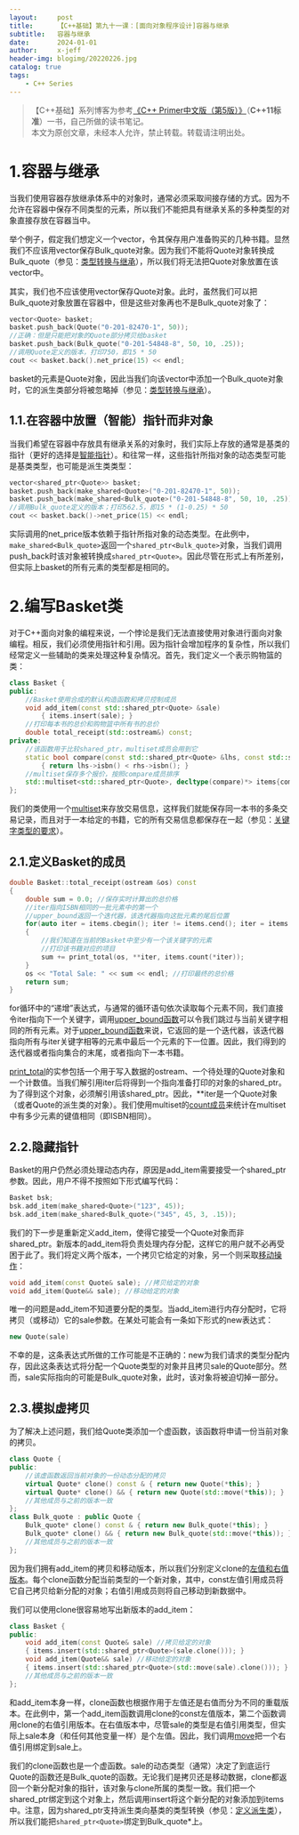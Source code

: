 ```yaml
---
layout:     post
title:      【C++基础】第九十一课：[面向对象程序设计]容器与继承
subtitle:   容器与继承
date:       2024-01-01
author:     x-jeff
header-img: blogimg/20220226.jpg
catalog: true
tags:
    - C++ Series
---
```

>【C++基础】系列博客为参考[《C++ Primer中文版（第5版）》](https://www.phei.com.cn/module/goods/wssd_content.jsp?bookid=37655)（**C++11标准**）一书，自己所做的读书笔记。  
>本文为原创文章，未经本人允许，禁止转载。转载请注明出处。

# 1.容器与继承

当我们使用容器存放继承体系中的对象时，通常必须采取间接存储的方式。因为不允许在容器中保存不同类型的元素，所以我们不能把具有继承关系的多种类型的对象直接存放在容器当中。

举个例子，假定我们想定义一个vector，令其保存用户准备购买的几种书籍。显然我们不应该用vector保存Bulk\_quote对象。因为我们不能将Quote对象转换成Bulk\_quote（参见：[类型转换与继承](http://shichaoxin.com/2023/10/08/C++基础-第八十五课-面向对象程序设计-定义基类和派生类/#3类型转换与继承)），所以我们将无法把Quote对象放置在该vector中。

其实，我们也不应该使用vector保存Quote对象。此时，虽然我们可以把Bulk\_quote对象放置在容器中，但是这些对象再也不是Bulk\_quote对象了：

```c++
vector<Quote> basket;
basket.push_back(Quote("0-201-82470-1", 50));
//正确：但是只能把对象的Quote部分拷贝给basket
basket.push_back(Bulk_quote("0-201-54848-8", 50, 10, .25));
//调用Quote定义的版本，打印750，即15 * 50
cout << basket.back().net_price(15) << endl;
```

basket的元素是Quote对象，因此当我们向该vector中添加一个Bulk\_quote对象时，它的派生类部分将被忽略掉（参见：[类型转换与继承](http://shichaoxin.com/2023/10/08/C++基础-第八十五课-面向对象程序设计-定义基类和派生类/#3类型转换与继承)）。

## 1.1.在容器中放置（智能）指针而非对象

当我们希望在容器中存放具有继承关系的对象时，我们实际上存放的通常是基类的指针（更好的选择是[智能指针](http://shichaoxin.com/2023/03/15/C++基础-第六十六课-动态内存-动态内存与智能指针/)）。和往常一样，这些指针所指对象的动态类型可能是基类类型，也可能是派生类类型：

```c++
vector<shared_ptr<Quote>> basket;
basket.push_back(make_shared<Quote>("0-201-82470-1", 50));
basket.push_back(make_shared<Bulk_quote>("0-201-54848-8", 50, 10, .25));
//调用Bulk_quote定义的版本；打印562.5，即15 * (1-0.25) * 50
cout << basket.back()->net_price(15) << endl;
```

实际调用的net\_price版本依赖于指针所指对象的动态类型。在此例中，`make_shared<Bulk_quote>`返回一个`shared_ptr<Bulk_quote>`对象，当我们调用push\_back时该对象被转换成`shared_ptr<Quote>`。因此尽管在形式上有所差别，但实际上basket的所有元素的类型都是相同的。

# 2.编写Basket类

对于C++面向对象的编程来说，一个悖论是我们无法直接使用对象进行面向对象编程。相反，我们必须使用指针和引用。因为指针会增加程序的复杂性，所以我们经常定义一些辅助的类来处理这种复杂情况。首先，我们定义一个表示购物篮的类：

```c++
class Basket {
public:
	//Basket使用合成的默认构造函数和拷贝控制成员
	void add_item(const std::shared_ptr<Quote> &sale)
		{ items.insert(sale); }
	//打印每本书的总价和购物篮中所有书的总价
	double total_receipt(std::ostream&) const;
private:
	//该函数用于比较shared_ptr，multiset成员会用到它
	static bool compare(const std::shared_ptr<Quote> &lhs, const std::shared_ptr<Quote> &rhs)
		{ return lhs->isbn() < rhs->isbn(); }
	//multiset保存多个报价，按照compare成员排序
	std::multiset<std::shared_ptr<Quote>, decltype(compare)*> items{compare};
};
```

我们的类使用一个[multiset](http://shichaoxin.com/2023/01/25/C++基础-第六十三课-关联容器-关联容器概述/#2定义关联容器)来存放交易信息，这样我们就能保存同一本书的多条交易记录，而且对于一本给定的书籍，它的所有交易信息都保存在一起（参见：[关键字类型的要求](http://shichaoxin.com/2023/01/25/C++基础-第六十三课-关联容器-关联容器概述/#3关键字类型的要求)）。

## 2.1.定义Basket的成员

```c++
double Basket::total_receipt(ostream &os) const
{
	double sum = 0.0; //保存实时计算出的总价格
	//iter指向ISBN相同的一批元素中的第一个
	//upper_bound返回一个迭代器，该迭代器指向这批元素的尾后位置
	for(auto iter = items.cbegin(); iter != items.cend(); iter = items.upper_bound(*iter))
	{
		//我们知道在当前的Basket中至少有一个该关键字的元素
		//打印该书籍对应的项目
		sum += print_total(os, **iter, items.count(*iter));
	}
	os << "Total Sale: " << sum << endl; //打印最终的总价格
	return sum;
}
```

for循环中的“递增”表达式，与通常的循环语句依次读取每个元素不同，我们直接令iter指向下一个关键字，调用[upper\_bound函数](http://shichaoxin.com/2023/02/11/C++基础-第六十四课-关联容器-关联容器操作/#6访问元素)可以令我们跳过与当前关键字相同的所有元素。对于[upper\_bound函数](http://shichaoxin.com/2023/02/11/C++基础-第六十四课-关联容器-关联容器操作/#6访问元素)来说，它返回的是一个迭代器，该迭代器指向所有与iter关键字相等的元素中最后一个元素的下一位置。因此，我们得到的迭代器或者指向集合的末尾，或者指向下一本书籍。

[print\_total](http://shichaoxin.com/2023/09/25/C++基础-第八十四课-面向对象程序设计-OOP-概述/#22动态绑定)的实参包括一个用于写入数据的ostream、一个待处理的Quote对象和一个计数值。当我们解引用iter后将得到一个指向准备打印的对象的shared\_ptr。为了得到这个对象，必须解引用该shared\_ptr。因此，\*\*iter是一个Quote对象（或者Quote的派生类的对象）。我们使用multiset的[count成员](http://shichaoxin.com/2023/02/11/C++基础-第六十四课-关联容器-关联容器操作/#6访问元素)来统计在multiset中有多少元素的键值相同（即ISBN相同）。

## 2.2.隐藏指针

Basket的用户仍然必须处理动态内存，原因是add\_item需要接受一个shared\_ptr参数。因此，用户不得不按照如下形式编写代码：

```c++
Basket bsk;
bsk.add_item(make_shared<Quote>("123", 45));
bsk.add_item(make_shared<Bulk_quote>("345", 45, 3, .15));
```

我们的下一步是重新定义add\_item，使得它接受一个Quote对象而非shared\_ptr。新版本的add\_item将负责处理内存分配，这样它的用户就不必再受困于此了。我们将定义两个版本，一个拷贝它给定的对象，另一个则采取[移动操作](http://shichaoxin.com/2023/06/17/C++基础-第七十四课-拷贝控制-对象移动/#4右值引用和成员函数)：

```c++
void add_item(const Quote& sale); //拷贝给定的对象
void add_item(Quote&& sale); //移动给定的对象
```

唯一的问题是add\_item不知道要分配的类型。当add\_item进行内存分配时，它将拷贝（或移动）它的sale参数。在某处可能会有一条如下形式的new表达式：

```c++
new Quote(sale)
```

不幸的是，这条表达式所做的工作可能是不正确的：new为我们请求的类型分配内存，因此这条表达式将分配一个Quote类型的对象并且拷贝sale的Quote部分。然而，sale实际指向的可能是Bulk\_quote对象，此时，该对象将被迫切掉一部分。

## 2.3.模拟虚拷贝

为了解决上述问题，我们给Quote类添加一个虚函数，该函数将申请一份当前对象的拷贝。

```c++
class Quote {
public:
	//该虚函数返回当前对象的一份动态分配的拷贝
	virtual Quote* clone() const & { return new Quote(*this); }
	virtual Quote* clone() && { return new Quote(std::move(*this)); }
	//其他成员与之前的版本一致
};
class Bulk_quote : public Quote {
	Bulk_quote* clone() const & { return new Bulk_quote(*this); }
	Bulk_quote* clone() && { return new Bulk_quote(std::move(*this)); }
	//其他成员与之前的版本一致
};
```

因为我们拥有add\_item的拷贝和移动版本，所以我们分别定义clone的[左值和右值版本](http://shichaoxin.com/2023/06/17/C++基础-第七十四课-拷贝控制-对象移动/#41右值和左值引用成员函数)。每个clone函数分配当前类型的一个新对象，其中，const左值引用成员将它自己拷贝给新分配的对象；右值引用成员则将自己移动到新数据中。

我们可以使用clone很容易地写出新版本的add\_item：

```c++
class Basket {
public:
	void add_item(const Quote& sale) //拷贝给定的对象
	{ items.insert(std::shared_ptr<Quote>(sale.clone())); }
	void add_item(Quote&& sale) //移动给定的对象
	{ items.insert(std::shared_ptr<Quote>(std::move(sale).clone())); }
	//其他成员与之前的版本一致
};
```

和add\_item本身一样，clone函数也根据作用于左值还是右值而分为不同的重载版本。在此例中，第一个add\_item函数调用clone的const左值版本，第二个函数调用clone的右值引用版本。在右值版本中，尽管sale的类型是右值引用类型，但实际上sale本身（和任何其他变量一样）是个左值。因此，我们调用[move](http://shichaoxin.com/2023/06/17/C++基础-第七十四课-拷贝控制-对象移动/#23标准库move函数)把一个右值引用绑定到sale上。

我们的clone函数也是一个虚函数。sale的动态类型（通常）决定了到底运行Quote的函数还是Bulk\_quote的函数。无论我们是拷贝还是移动数据，clone都返回一个新分配对象的指针，该对象与clone所属的类型一致。我们把一个shared\_ptr绑定到这个对象上，然后调用insert将这个新分配的对象添加到items中。注意，因为shared\_ptr支持派生类向基类的类型转换（参见：[定义派生类](http://shichaoxin.com/2023/10/08/C++基础-第八十五课-面向对象程序设计-定义基类和派生类/#2定义派生类)），所以我们能把`shared_ptr<Quote>`绑定到Bulk_quote\*上。